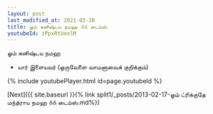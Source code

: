 ```yaml
---
layout: post
last_modified_at: 2021-03-30
title: ஓம் கனிஷ்டய நமஹ ௧௧ டைம்ஸ்
youtubeId: zPpxRtUeolM
---
```

 
 
 ஓம் கனிஷ்டய நமஹ  
 
 -  யார் இளையவர் (ஒருவேளை வாமனாவைக் குறிக்கும்) 
 
  
 
  
 
 
 
 
 
 


{% include youtubePlayer.html id=page.youtubeId %}
 
[Next]({{ site.baseurl }}{% link  split1/_posts/2013-02-17-ஓம் ட்ரிக்குதே மந்த்ராய நமஹ ௧௧ டைம்ஸ்.md%})
 
